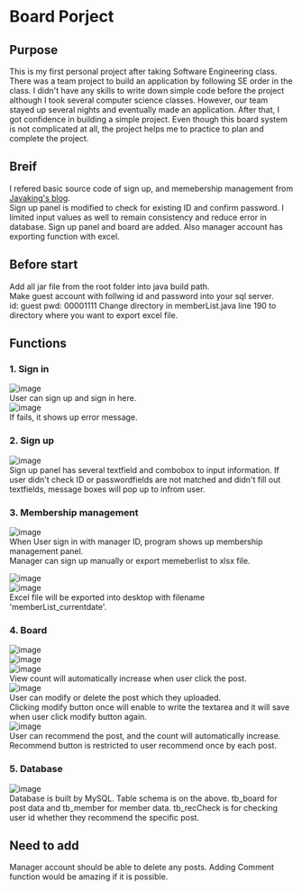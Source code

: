 # Board Porject
## Purpose  
This is my first personal project after taking Software Engineering class. There was a team project to build an application by following SE order in the class. I didn't have any skills to write down simple code before the project although I took several computer science classes. However, our team stayed up several nights and eventually made an application. After that, I got confidence in building a simple project. Even though this board system is not complicated at all, the project helps me to practice to plan and complete the project. 

## Breif  
I refered basic source code of sign up, and memebership management from [Javaking's blog](https://blog.naver.com/javaking75/140190272629).  
Sign up panel is modified to check for existing ID and confirm password. I limited input values as well to remain consistency and reduce error in database.
Sign up panel and board are added. Also manager account has exporting function with excel.

## Before start
Add all jar file from the root folder into java build path.  
Make guest account with follwing id and password into your sql server.  
id: guest
pwd: 00001111
Change directory in memberList.java line 190 to directory where you want to export excel file.

## Functions
### 1. **Sign in**   
![image](https://user-images.githubusercontent.com/36698150/50143180-4cc61500-02ef-11e9-873a-3068ac8ade9c.png)  
User can sign up and sign in here.  
![image](https://user-images.githubusercontent.com/36698150/50143259-872fb200-02ef-11e9-873f-13d1878d29c6.png)  
 If fails, it shows up error message.  
 
### 2. **Sign up**  
![image](https://user-images.githubusercontent.com/36698150/50143557-4dab7680-02f0-11e9-8ebb-8ee3754b9d84.png)  
Sign up panel has several textfield and combobox to input information. If user didn't check ID or passwordfields are not matched and didn't fill out textfields, message boxes will pop up to infrom user.

### 3. **Membership management**  
![image](https://user-images.githubusercontent.com/36698150/50143329-ad555200-02ef-11e9-8dbb-ebad9490d5c8.png)  
When User sign in with manager ID, program shows up membership management panel.  
Manager can sign up manually or export memeberlist to xlsx file.  

![image](https://user-images.githubusercontent.com/36698150/50143836-fce84d80-02f0-11e9-90ae-60f6668647b2.png)  
![image](https://user-images.githubusercontent.com/36698150/50143904-20ab9380-02f1-11e9-888c-dc2dc2b2b705.png)  
Excel file will be exported into desktop with filename 'memberList_currentdate'.  

### 4. **Board**  
![image](https://user-images.githubusercontent.com/36698150/50144073-99aaeb00-02f1-11e9-8e2e-038d4adce699.png)  
![image](https://user-images.githubusercontent.com/36698150/50144028-7da74980-02f1-11e9-8f1f-5a4525502efc.png)  
![image](https://user-images.githubusercontent.com/36698150/50144143-c65f0280-02f1-11e9-80d6-c4a78afe7dd5.png)  
View count will automatically increase when user click the post.  
![image](https://user-images.githubusercontent.com/36698150/50144394-7a608d80-02f2-11e9-8738-d14192bb4508.png)  
User can modify or delete the post which they uploaded.  
Clicking modify button once will enable to write the textarea and it will save when user click modify button again.  
![image](https://user-images.githubusercontent.com/36698150/50144896-9f093500-02f3-11e9-97df-e7a72f2d05b9.png)  
User can recommend the post, and the count will automatically increase. Recommend button is restricted to user recommend once by each post.  

### 5. **Database**  
![image](https://user-images.githubusercontent.com/36698150/50145097-176ff600-02f4-11e9-8b7d-30d93fc458f8.png)  
Database is built by MySQL. Table schema is on the above. tb_board for post data and tb_member for member data. tb_recCheck is for checking user id whether they recommend the specific post.

## Need to add
Manager account should be able to delete any posts.
Adding Comment function would be amazing if it is possible.